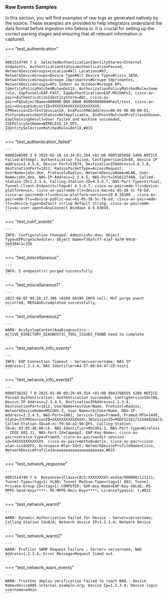 
### Raw Events Samples

In this section, you will find examples of raw logs as generated natively by the source. These examples are provided to help integrators understand the data format before ingestion into Sekoia.io. It is crucial for setting up the correct parsing stages and ensuring that all relevant information is captured.


=== "test_authentication"

    ```
	0001514749 7 3  SelectedAuthenticationIdentityStores=Internal Endpoints, AuthenticationStatus=AuthenticationPassed, NetworkDeviceGroups=Location#All Locations#H7, NetworkDeviceGroups=Device Type#All Device Types#Cisco_3650, NetworkDeviceGroups=Groupe Imprimantes#Groupe Imprimantes, NetworkDeviceGroups=APs Indoor ou Outdoor#Groupe APs, IdentityPolicyMatchedRule=Dot1X, AuthorizationPolicyMatchedRule=Some rule, EapTunnel=EAP-FAST, EapAuthentication=EAP-MSCHAPv2, cisco-av-pair=AuthenticationIdentityStore=AD1, cisco-av-pair=FQSubjectName=000000-000-0000-00000000000#host/test, cisco-av-pair=UniqueSubjectID=XXXXXXXXXXXXXXXXXXXXX, CPMSessionID=TestSessionId, EndPointMACAddress=00-01-00-00-00-01, PostureAssessmentStatus=NotApplicable, EndPointMatchedProfile=Unknown, EapChainingResult=User failed and machine succeeded, ISEPolicySetName=WIRELESS_1X_DFS, IdentitySelectionMatchedRule=Dot1X,#015
    ```



=== "test_authentication_failed"

    ```
	0000248509 3 0 2025-02-18 14:34:01.264 +01:00 0005365098 5400 NOTICE Failed-Attempt: Authentication failed, ConfigVersionId=88, Device IP Address=3.4.5.6, Device Port=53874, DestinationIPAddress=5.6.7.8, DestinationPort=1812, RadiusPacketType=AccessRequest, UserName=john.doe, Protocol=Radius, NetworkDeviceName=WLAN, User-Name=john.doe, NAS-IP-Address=2.3.4.5, NAS-Port=1656127488, Called-Station-ID=1.2.3.4, Calling-Station-ID=4.5.6.7, NAS-Port-Type=Virtual, Tunnel-Client-Endpoint=(tag=0) 4.5.6.7, cisco-av-pair=mdm-tlv=device-platform=win, cisco-av-pair=mdm-tlv=device-mac=61-05-38-5c-f8-bd, cisco-av-pair=mdm-tlv=device-platform-version=10.0.26100 , cisco-av-pair=mdm-tlv=device-public-mac=61-05-38-5c-f8-bd, cisco-av-pair=mdm-tlv=device-type=Default string Default string, cisco-av-pair=mdm-tlv=ac-user-agent=AnyConnect Windows 4.6.03049,
    ```



=== "test_conf_events"

    ```
	INFO: Configuration Changed: Admin=john.doe; Object Type=EPPurgeScheduler; Object Name=f36afcff-e3af-4a70-99c0-5e5304c1c336
    ```



=== "test_miscellaneous"

    ```
	INFO: 5 endpoint(s) purged successfully
    ```



=== "test_miscellaneous1"

    ```
	2023-06-07 04:26:17.306 +0200 60198 INFO null: MnT purge event occurred, MESSAGE=completed successfully,
    ```



=== "test_miscellaneous2"

    ```
	WARN: AcsSyslogContentAaaDiagnostics:: ACTIVE_DIRECTORY_DIAGNOSTIC_TOOL_ISSUES_FOUND need to complete
    ```



=== "test_network_info_events"

    ```
	INFO: EAP Connection Timeout : Server=servername; NAS IP Address=1.2.3.4; NAS Identifier=A4:57:00:64:47:C0:test1
    ```



=== "test_network_info_events1"

    ```
	0000738292 7 0 2025-01-09 09:28:49.914 +01:00 0043796555 5200 NOTICE Passed-Authentication: Authentication succeeded, ConfigVersionId=186, Device IP Address=2.3.4.5, DestinationIPAddress=1.2.3.4, DestinationPort=1812, UserName=testUserName, Protocol=Radius, NetworkDeviceName=MGCUH1-3, User-Name=testUserName, NAS-IP-Address=2.3.4.5, NAS-Port=1001, Service-Type=Framed, Framed-MTU=1449, State=37CPMSessionID=XXXXXXXXXXXXXX\;36SessionID=MGDFSISE2/515448264/543038\;, Called-Station-ID=a0:ec:f9:50:e2:90:DFS, Calling-Station-ID=bc:83:85:d8:88:c6, NAS-Identifier=MGCUH1-3, NAS-Port-Type=Wireless - IEEE 802.11, NAS-Port-Id=Capwap2, EAP-Key-Name=, cisco-av-pair=service-type=Framed, cisco-av-pair=audit-session-id=XXXXXXXXXXXXXX, cisco-av-pair=method=dot1x, cisco-av-pair=cisco-wlan-ssid=DFS, Airespace-Wlan-Id=5, NetworkDeviceProfileName=Cisco, NetworkDeviceProfileId=aaaaaaaaaaaaaaaaaaaaa,#015
    ```



=== "test_network_response"

    ```
	0001514749 7 6  Response={Class=CACS:XXXXXXXXX:asdsa/000000/111111; Tunnel-Type=(tag=1) VLAN; Tunnel-Medium-Type=(tag=1) 802; Tunnel-Private-Group-ID=(tag=1) COMPUTER; EAP-Key-Name=EAP-Key-VALUE; MS-MPPE-Send-Key=****; MS-MPPE-Recv-Key=****; LicenseTypes=1; },#015
    ```



=== "test_network_warm1"

    ```
	WARN: Dynamic Authorization Failed for Device : Server=servername; Calling Station Id=N/A; Network device IP=1.2.3.4; Network Device
    ```



=== "test_network_warm2"

    ```
	WARN: Profiler SNMP Request Failure : Server= servername; NAD Address=1.2.3.4; Error Message=Request timed out.
    ```



=== "test_network_warn_events"

    ```
	WARN: TrustSec deploy verification failed to reach NAD.: Device Name=device005.internal.example.org; Device Ip=1.2.3.4; Device login username=admin
    ```



